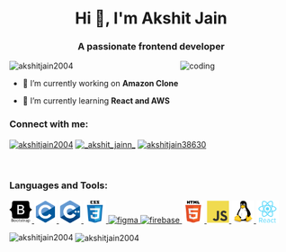 <h1 align="center">Hi 👋, I'm Akshit Jain</h1>
<h3 align="center">A passionate frontend developer</h3>
<img align="right" alt ="coding" width = "200" src="https://media2.giphy.com/media/2IudUHdI075HL02Pkk/giphy.gif?cid=ecf05e47h3p4bu0b1i45pxi1wqlpv40g0i5romv0kcaenk7q&ep=v1_gifs_search&rid=giphy.gif&ct=g "/>
<p align="left"> <img src="https://komarev.com/ghpvc/?username=akshitjain2004&label=Profile%20views&color=0e75b6&style=flat" alt="akshitjain2004" /> </p>

- 🔭 I’m currently working on **Amazon Clone**

- 🌱 I’m currently learning **React and AWS**

<h3 align="left">Connect with me:</h3>
<p align="left">
<a href="https://linkedin.com/in/akshitjain2004" target="blank"><img align="center" src="https://raw.githubusercontent.com/rahuldkjain/github-profile-readme-generator/master/src/images/icons/Social/linked-in-alt.svg" alt="akshitjain2004" height="30" width="40" /></a>
<a href="https://instagram.com/_akshit_jainn_" target="blank"><img align="center" src="https://raw.githubusercontent.com/rahuldkjain/github-profile-readme-generator/master/src/images/icons/Social/instagram.svg" alt="_akshit_jainn_" height="30" width="40" /></a>
<a href="https://www.leetcode.com/akshitjain38630" target="blank"><img align="center" src="https://raw.githubusercontent.com/rahuldkjain/github-profile-readme-generator/master/src/images/icons/Social/leet-code.svg" alt="akshitjain38630" height="30" width="40" /></a>
</p>
<br>
<h3 align="left">Languages and Tools:</h3>
<p align="left"> <a href="https://getbootstrap.com" target="_blank" rel="noreferrer"> <img src="https://raw.githubusercontent.com/devicons/devicon/master/icons/bootstrap/bootstrap-plain-wordmark.svg" alt="bootstrap" width="40" height="40"/> </a> <a href="https://www.cprogramming.com/" target="_blank" rel="noreferrer"> <img src="https://raw.githubusercontent.com/devicons/devicon/master/icons/c/c-original.svg" alt="c" width="40" height="40"/> </a> <a href="https://www.w3schools.com/cpp/" target="_blank" rel="noreferrer"> <img src="https://raw.githubusercontent.com/devicons/devicon/master/icons/cplusplus/cplusplus-original.svg" alt="cplusplus" width="40" height="40"/> </a> <a href="https://www.w3schools.com/css/" target="_blank" rel="noreferrer"> <img src="https://raw.githubusercontent.com/devicons/devicon/master/icons/css3/css3-original-wordmark.svg" alt="css3" width="40" height="40"/> </a> <a href="https://www.figma.com/" target="_blank" rel="noreferrer"> <img src="https://www.vectorlogo.zone/logos/figma/figma-icon.svg" alt="figma" width="40" height="40"/> </a> <a href="https://firebase.google.com/" target="_blank" rel="noreferrer"> <img src="https://www.vectorlogo.zone/logos/firebase/firebase-icon.svg" alt="firebase" width="40" height="40"/> </a> <a href="https://www.w3.org/html/" target="_blank" rel="noreferrer"> <img src="https://raw.githubusercontent.com/devicons/devicon/master/icons/html5/html5-original-wordmark.svg" alt="html5" width="40" height="40"/> </a> <a href="https://developer.mozilla.org/en-US/docs/Web/JavaScript" target="_blank" rel="noreferrer"> <img src="https://raw.githubusercontent.com/devicons/devicon/master/icons/javascript/javascript-original.svg" alt="javascript" width="40" height="40"/> </a> <a href="https://www.linux.org/" target="_blank" rel="noreferrer"> <img src="https://raw.githubusercontent.com/devicons/devicon/master/icons/linux/linux-original.svg" alt="linux" width="40" height="40"/> </a> <a href="https://reactjs.org/" target="_blank" rel="noreferrer"> <img src="https://raw.githubusercontent.com/devicons/devicon/master/icons/react/react-original-wordmark.svg" alt="react" width="40" height="40"/> </a> </p>

<p><img align="left" src="https://github-readme-stats.vercel.app/api/top-langs?username=akshitjain2004&show_icons=true&locale=en&layout=compact" alt="akshitjain2004" /></p>

<p>&nbsp;<img align="center" src="https://github-readme-stats.vercel.app/api?username=akshitjain2004&show_icons=true&locale=en" alt="akshitjain2004" /></p>


